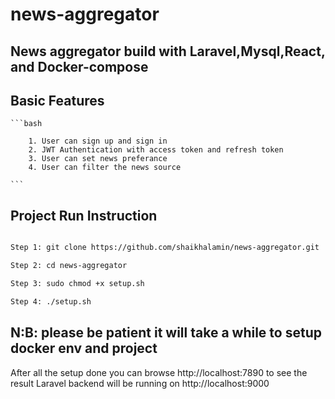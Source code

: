 # news-aggregator

## News aggregator build with Laravel,Mysql,React, and Docker-compose

## Basic Features
    ```bash
        
        1. User can sign up and sign in
        2. JWT Authentication with access token and refresh token
        3. User can set news preferance
        4. User can filter the news source
       
    ```
## Project Run Instruction

```bash

Step 1: git clone https://github.com/shaikhalamin/news-aggregator.git

Step 2: cd news-aggregator

Step 3: sudo chmod +x setup.sh

Step 4: ./setup.sh

```
## N:B: please be patient it will take a while to setup docker env and project 

After all the setup done you can browse http://localhost:7890 to see the result
Laravel backend will be running on http://localhost:9000
